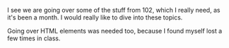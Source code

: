 I see we are going over some of the stuff from 102, which I really need, as it's been a month.  I would really like to dive into these topics. 

Going over HTML elements was needed too, because I found myself lost a few times in class. 

